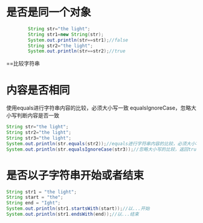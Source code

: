 # 是否是同一个对象

```java
        String str="the light";
        String str1=new String(str);
        System.out.println(str==str1);//false
        String str2="the light";
        System.out.println(str==str2);//true
```

==比较字符串

# 内容是否相同

使用equals进行字符串内容的比较，必须大小写一致
equalsIgnoreCase，忽略大小写判断内容是否一致

```java
String str="the light";
String str2="the light";
String str3="the light";
System.out.println(str.equals(str2));//equals进行字符串内容的比较，必须大小写一致
System.out.println(str.equalsIgnoreCase(str3));//忽略大小写的比较，返回true

```

# 是否以子字符串开始或者结束

```java
String str1 = "the light";
String start = "the";
String end = "Ight";
System.out.println(str1.startsWith(start));//以...开始
System.out.println(str1.endsWith(end));//以...结束
```

